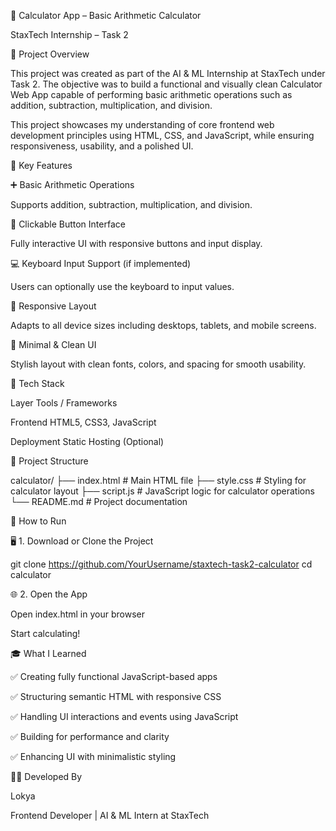 🧮 Calculator App – Basic Arithmetic Calculator

StaxTech Internship – Task 2

📌 Project Overview

This project was created as part of the AI & ML Internship at StaxTech under Task 2. The objective was to build a functional and visually clean Calculator Web App capable of performing basic arithmetic operations such as addition, subtraction, multiplication, and division.


This project showcases my understanding of core frontend web development principles using HTML, CSS, and JavaScript, while ensuring responsiveness, usability, and a polished UI.

🌟 Key Features

➕ Basic Arithmetic Operations

Supports addition, subtraction, multiplication, and division.

🧮 Clickable Button Interface

Fully interactive UI with responsive buttons and input display.

💻 Keyboard Input Support (if implemented)

Users can optionally use the keyboard to input values.

📱 Responsive Layout

Adapts to all device sizes including desktops, tablets, and mobile screens.

🎨 Minimal & Clean UI

Stylish layout with clean fonts, colors, and spacing for smooth usability.

🧩 Tech Stack

Layer	Tools / Frameworks

Frontend	HTML5, CSS3, JavaScript

Deployment	Static Hosting (Optional)

📂 Project Structure

calculator/
├── index.html        # Main HTML file
├── style.css         # Styling for calculator layout
├── script.js         # JavaScript logic for calculator operations
└── README.md         # Project documentation

🚀 How to Run

🖥️ 1. Download or Clone the Project

git clone https://github.com/YourUsername/staxtech-task2-calculator
cd calculator

🌐 2. Open the App

Open index.html in your browser

Start calculating!

🎓 What I Learned

✅ Creating fully functional JavaScript-based apps

✅ Structuring semantic HTML with responsive CSS

✅ Handling UI interactions and events using JavaScript

✅ Building for performance and clarity

✅ Enhancing UI with minimalistic styling

👨‍💻 Developed By

Lokya

Frontend Developer | AI & ML Intern at StaxTech
